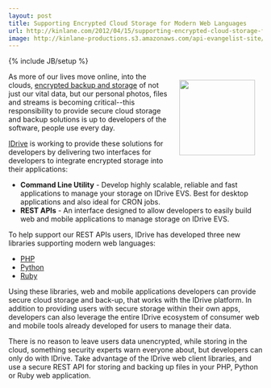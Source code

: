 ```yaml
---
layout: post
title: Supporting Encrypted Cloud Storage for Modern Web Languages
url: http://kinlane.com/2012/04/15/supporting-encrypted-cloud-storage-for-modern-web-languages/
image: http://kinlane-productions.s3.amazonaws.com/api-evangelist-site/blog/idrive-logo.jpg
---
```

{% include JB/setup %}
<p><a href="http://evs.idrive.com/"><img style="padding: 15px;" src="http://kinlane-productions.s3.amazonaws.com/IDrive/IDrive-EVS.png" alt="" width="150" align="right" /></a></p>
<p>As more of our lives move online, into the clouds, <a title="encrypted backup and storage" href="http://evs.idrive.com/">encrypted backup and storage</a> of not just our vital data, but our personal photos, files and streams is becoming critical--this responsibility to provide secure cloud storage and backup solutions is up to developers of the software, people use every day.</p>
<p><a title="IDrive" href="http://www.idrive.com/">IDrive</a> is working to provide these solutions for developers by delivering two interfaces for developers to integrate encrypted storage into their applications:</p>
<ul class="mainlist">
<li><strong>Command Line Utility</strong> -  Develop highly scalable, reliable and fast applications to manage your storage on IDrive EVS. Best for desktop applications and also ideal for CRON jobs.</li>
<li><strong>REST APIs</strong> - An interface designed to allow developers to easily build web and mobile applications to manage storage on IDrive EVS.</li>
</ul>
<p>To help support our REST APIs users,  IDrive has developed three new libraries supporting modern web languages:</p>
<ul class="mainlist">
<li><a href="https://github.com/idrivevangelist/IDrive-Encrypted-File-System--EVS--REST-API-PHP-Library">PHP</a></li>
<li><a href="https://github.com/idrivevangelist/IDrive-Encrypted-File-System--EVS--REST-API-python-Library">Python</a></li>
<li><a href="https://github.com/idrivevangelist/IDrive-Encrypted-File-System--EVS--REST-API-ruby-Library">Ruby</a></li>
</ul>
<p>Using these libraries, web and mobile applications developers can provide secure cloud storage and back-up, that works with the IDrive platform.  In addition to providing users with secure storage within their own apps, developers can also leverage the entire IDrive ecosystem of consumer web and mobile tools already developed for users to manage their data.</p>
<p>There is no reason to leave users data unencrypted, while storing in the cloud, something security experts warn everyone about, but developers can only do with IDrive.  Take advantage of the IDrive web client libraries, and use a secure REST API for storing and backing up files in your PHP, Python or Ruby web application.</p>